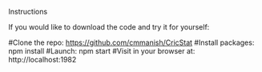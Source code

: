Instructions

If you would like to download the code and try it for yourself:

#Clone the repo: https://github.com/cmmanish/CricStat
#Install packages: npm install
#Launch: npm start
#Visit in your browser at: http://localhost:1982
